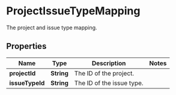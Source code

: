 

# ProjectIssueTypeMapping

The project and issue type mapping.

## Properties

| Name | Type | Description | Notes |
|------------ | ------------- | ------------- | -------------|
|**projectId** | **String** | The ID of the project. |  |
|**issueTypeId** | **String** | The ID of the issue type. |  |



